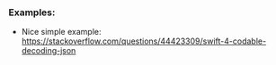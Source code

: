 

### Examples:
- Nice simple example: https://stackoverflow.com/questions/44423309/swift-4-codable-decoding-json